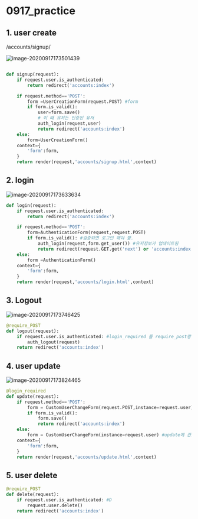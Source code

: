 # 0917_practice

## 1. user create

/accounts/signup/

![image-20200917173501439](C:\Users\User\AppData\Roaming\Typora\typora-user-images\image-20200917173501439.png)

```python

def signup(request):
    if request.user.is_authenticated:
        return redirect('accounts:index')

    if request.method=='POST':
        form =UserCreationForm(request.POST) #form
        if form.is_valid():
            user=form.save()
            # 이 때 유저는 인증된 유저 
            auth_login(request,user)
            return redirect('accounts:index')
    else:
        form=UserCreationForm()
    context={
        'form':form,
    }
    return render(request,'accounts/signup.html',context)
```



## 2. login

![image-20200917173633634](C:\Users\User\AppData\Roaming\Typora\typora-user-images\image-20200917173633634.png)

```python
def login(request):
    if request.user.is_authenticated:
        return redirect('accounts:index')

    if request.method=='POST':
        form=AuthenticationForm(request,request.POST)
        if form.is_valid(): #검증되면 로그인 해야 함.
            auth_login(request,form.get_user()) #유저정보가 업데이트됨
            return redirect(request.GET.get('next') or 'accounts:index')
    else:
        form =AuthenticationForm()
    context={
        'form':form,
    }
    return render(request,'accounts/login.html',context)
```



## 3. Logout

![image-20200917173746425](C:\Users\User\AppData\Roaming\Typora\typora-user-images\image-20200917173746425.png)

```python
@require_POST 
def logout(request):
    if request.user.is_authenticated: #login_required 를 require_post랑 같이 스지 못하는 이유는 ? typora 참고
        auth_logout(request)
    return redirect('accounts:index')
```



## 4. user update

![image-20200917173824465](C:\Users\User\AppData\Roaming\Typora\typora-user-images\image-20200917173824465.png)

```python
@login_required
def update(request):
    if request.method=='POST':
        form = CustomUserChangeForm(request.POST,instance=request.user)
        if form.is_valid():
            form.save()
            return redirect('accounts:index')
    else:
        form = CustomUserChangeForm(instance=request.user) #update에 관한 무언가를 받을 수 있는 폼을 생성해준다.
    context={
        'form':form,
    }
    return render(request,'accounts/update.html',context)
```



## 5. user delete

```python
@require_POST
def delete(request):
    if request.user.is_authenticated: #D
        request.user.delete()
    return redirect('accounts:index')
```

